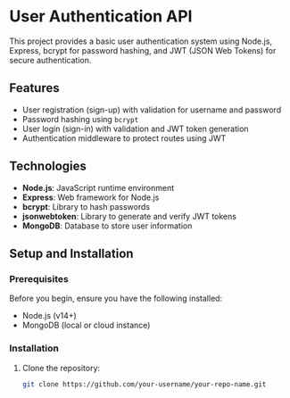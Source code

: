 # User Authentication API

This project provides a basic user authentication system using Node.js, Express, bcrypt for password hashing, and JWT (JSON Web Tokens) for secure authentication.

## Features

- User registration (sign-up) with validation for username and password
- Password hashing using `bcrypt`
- User login (sign-in) with validation and JWT token generation
- Authentication middleware to protect routes using JWT

## Technologies

- **Node.js**: JavaScript runtime environment
- **Express**: Web framework for Node.js
- **bcrypt**: Library to hash passwords
- **jsonwebtoken**: Library to generate and verify JWT tokens
- **MongoDB**: Database to store user information

## Setup and Installation

### Prerequisites

Before you begin, ensure you have the following installed:

- Node.js (v14+)
- MongoDB (local or cloud instance)

### Installation

1. Clone the repository:

   ```bash
   git clone https://github.com/your-username/your-repo-name.git
